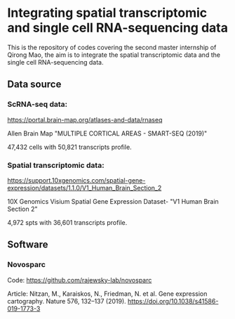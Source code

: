 # Integrating spatial transcriptomic and single cell RNA-sequencing data


This is the repository of codes covering the second master internship of Qirong Mao, the aim is to integrate the spatial transcriptomic data and the single cell RNA-sequencing data.

## Data source

### ScRNA-seq data: 

https://portal.brain-map.org/atlases-and-data/rnaseq 

Allen Brain Map "MULTIPLE CORTICAL AREAS - SMART-SEQ (2019)" 

47,432 cells with 50,821 transcripts profile.

### Spatial transcriptomic data:

https://support.10xgenomics.com/spatial-gene-expression/datasets/1.1.0/V1_Human_Brain_Section_2

10X Genomics Visium Spatial Gene Expression Dataset- "V1 Human Brain Section 2"

4,972 spts with 36,601 transcripts profile.

## Software

### Novosparc

Code: https://github.com/rajewsky-lab/novosparc

Article: Nitzan, M., Karaiskos, N., Friedman, N. et al. Gene expression cartography. Nature 576, 132–137 (2019). https://doi.org/10.1038/s41586-019-1773-3
